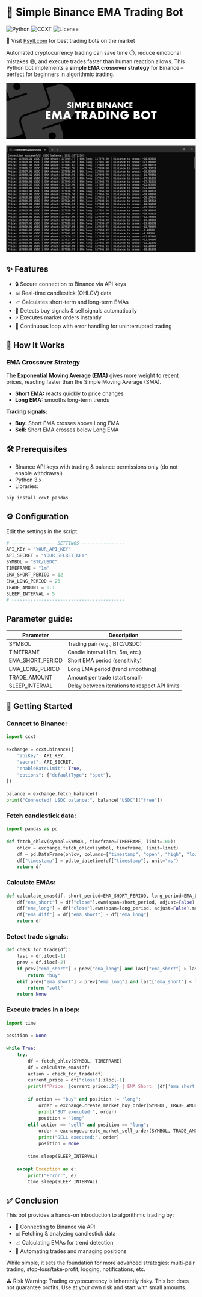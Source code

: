# 🚀 Simple Binance EMA Trading Bot

![Python](https://img.shields.io/badge/Python-3.x-blue?logo=python)
![CCXT](https://img.shields.io/badge/CCXT-Binance-yellow)
![License](https://img.shields.io/badge/License-MIT-green)

🔗 Visit [Psyll.com](https://psyll.com/en) for best trading bots on the market

Automated cryptocurrency trading can save time ⏱️, reduce emotional mistakes 😅, and execute trades faster than human reaction allows.
This Python bot implements a **simple EMA crossover strategy** for Binance – perfect for beginners in algorithmic trading.

![alt text](images/header.jpg)

![alt text](images/screen.png)

## ✨ Features

- 🔒 Secure connection to Binance via API keys
- 📊 Real-time candlestick (OHLCV) data
- 📈 Calculates short-term and long-term EMAs
- 🔴 Detects buy signals & sell signals automatically
- ⚡ Executes market orders instantly
- 🔄 Continuous loop with error handling for uninterrupted trading


## 📖 How It Works

### EMA Crossover Strategy

The **Exponential Moving Average (EMA)** gives more weight to recent prices, reacting faster than the Simple Moving Average (SMA).

- **Short EMA:** reacts quickly to price changes
- **Long EMA:** smooths long-term trends

**Trading signals:**
- **Buy:** Short EMA crosses above Long EMA
- **Sell:** Short EMA crosses below Long EMA



## 🛠 Prerequisites
- Binance API keys with trading & balance permissions only (do not enable withdrawal)
- Python 3.x
- Libraries:

```bash
pip install ccxt pandas
```




## ⚙️ Configuration

Edit the settings in the script:

```python
# ---------------- SETTINGS ----------------
API_KEY = "YOUR_API_KEY"
API_SECRET = "YOUR_SECRET_KEY"
SYMBOL = "BTC/USDC"
TIMEFRAME = "1m"
EMA_SHORT_PERIOD = 12
EMA_LONG_PERIOD = 26
TRADE_AMOUNT = 0.1
SLEEP_INTERVAL = 5
# ------------------------------------------
```

## Parameter guide:
| Parameter         | Description                                      |
|------------------|-------------------------------------------------|
| SYMBOL            | Trading pair (e.g., BTC/USDC)                  |
| TIMEFRAME         | Candle interval (1m, 5m, etc.)                 |
| EMA_SHORT_PERIOD  | Short EMA period (sensitivity)                 |
| EMA_LONG_PERIOD   | Long EMA period (trend smoothing)              |
| TRADE_AMOUNT      | Amount per trade (start small)                 |
| SLEEP_INTERVAL    | Delay between iterations to respect API limits |

## 🚀 Getting Started

### Connect to Binance:
```python
import ccxt

exchange = ccxt.binance({
    "apiKey": API_KEY,
    "secret": API_SECRET,
    "enableRateLimit": True,
    "options": {"defaultType": "spot"},
})

balance = exchange.fetch_balance()
print("Connected! USDC balance:", balance["USDC"]["free"])
```

### Fetch candlestick data:
```python
import pandas as pd

def fetch_ohlcv(symbol=SYMBOL, timeframe=TIMEFRAME, limit=100):
    ohlcv = exchange.fetch_ohlcv(symbol, timeframe, limit=limit)
    df = pd.DataFrame(ohlcv, columns=["timestamp", "open", "high", "low", "close", "volume"])
    df["timestamp"] = pd.to_datetime(df["timestamp"], unit="ms")
    return df
```

### Calculate EMAs:
```python
def calculate_emas(df, short_period=EMA_SHORT_PERIOD, long_period=EMA_LONG_PERIOD):
    df["ema_short"] = df["close"].ewm(span=short_period, adjust=False).mean()
    df["ema_long"] = df["close"].ewm(span=long_period, adjust=False).mean()
    df["ema_diff"] = df["ema_short"] - df["ema_long"]
    return df
```

### Detect trade signals:
```python
def check_for_trade(df):
    last = df.iloc[-1]
    prev = df.iloc[-2]
    if prev["ema_short"] < prev["ema_long"] and last["ema_short"] > last["ema_long"]:
        return "buy"
    elif prev["ema_short"] > prev["ema_long"] and last["ema_short"] < last["ema_long"]:
        return "sell"
    return None
```

### Execute trades in a loop:

```python
import time

position = None

while True:
    try:
        df = fetch_ohlcv(SYMBOL, TIMEFRAME)
        df = calculate_emas(df)
        action = check_for_trade(df)
        current_price = df["close"].iloc[-1]
        print(f"Price: {current_price:.2f} | EMA Short: {df['ema_short'].iloc[-1]:.2f} | EMA Long: {df['ema_long'].iloc[-1]:.2f}")

        if action == "buy" and position != "long":
            order = exchange.create_market_buy_order(SYMBOL, TRADE_AMOUNT)
            print("BUY executed:", order)
            position = "long"
        elif action == "sell" and position == "long":
            order = exchange.create_market_sell_order(SYMBOL, TRADE_AMOUNT)
            print("SELL executed:", order)
            position = None

        time.sleep(SLEEP_INTERVAL)

    except Exception as e:
        print("Error:", e)
        time.sleep(SLEEP_INTERVAL)
```
## ✅ Conclusion

This bot provides a hands-on introduction to algorithmic trading by:

- 🔑 Connecting to Binance via API
- 📊 Fetching & analyzing candlestick data
- 📈 Calculating EMAs for trend detection
- 🔴 Automating trades and managing positions

While simple, it sets the foundation for more advanced strategies: multi-pair trading, stop-loss/take-profit, logging, notifications, etc.

⚠️ Risk Warning: Trading cryptocurrency is inherently risky. This bot does not guarantee profits. Use at your own risk and start with small amounts.